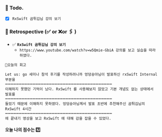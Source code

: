 ### 📌 Todo.

- [x] `RxSwift 곰튀김님 강의 보기`

### 🧐 Retrospective (✅ or ❌or 🖇 ) 

- ✅  **`RxSwift 곰튀김님 강의 보기`**
   - `https://www.youtube.com/watch?v=w5Qmie-GbiA 강의를 보고 실습을 따라하였다.`

```회고
💬오늘의 회고

Let us: go 세미나 참석 후기를 작성하려니까 엉덩숭아님이 발표하신 rxSwift Internal 부분을
➖➖➖➖➖➖➖➖➖➖➖➖➖➖➖➖➖➖➖➖➖➖➖➖➖➖➖➖➖➖➖➖➖➖➖➖➖➖➖
이해하지 못했던 기억이 났다. RxSwift 를 사용해보지 않았고 기본 개념도 없는 상태에서 발표를 
➖➖➖➖➖➖➖➖➖➖➖➖➖➖➖➖➖➖➖➖➖➖➖➖➖➖➖➖➖➖➖➖➖➖➖➖➖➖➖
들었기 때문에 이해하지 못하였다. 엉덩숭아님께서 발표 초반에 추천해주신 곰튀김님의 RxSwift 4시간
➖➖➖➖➖➖➖➖➖➖➖➖➖➖➖➖➖➖➖➖➖➖➖➖➖➖➖➖➖➖➖➖➖➖➖➖➖➖➖
에 끝내기 영상을 보고 RxSwift 에 대해 감을 잡을 수 있었다.
```

#### 오늘 나의 점수는  7️⃣

